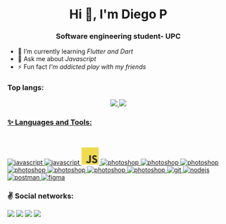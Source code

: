 <h1 align="center">Hi 👋, I'm Diego P </h1> 

<h3 align="center">Software engineering student- UPC</h3>

- 🌱 I’m currently learning *Flutter and Dart*
- 💬 Ask me about *Javascript*
- ⚡ Fun fact *I'm addicted play with my friends*

 
<h3 align="left">  Top langs:</h3>
<div align="center">
  <a href="https://github.com/DiegoPorta20">
  <img height="180em" src="https://github-readme-stats.vercel.app/api?username=DiegoPorta20&show_icons=true&theme=vue-dark&include_all_commits=true&count_private=true"/>
  <img height="180em" src="https://github-readme-stats.vercel.app/api/top-langs/?username=DiegoPorta20&layout=compact&langs_count=7&theme=vue-dark"/>
</div>

  
<h3 align="left"> ✨ Languages and Tools:</h3>
<br>
<p align="left"> 
 <a href="https://developer.mozilla.org/en-US/docs/Web/JavaScript" target="_blank" rel="noreferrer"> <img src="https://www.tictacsoluciones.com/wp-content/uploads/2012/01/HTML5_Logo_256-1.png" alt="javascript" width="40" height="40"/> </a>
 <a href="https://developer.mozilla.org/en-US/docs/Web/JavaScript" target="_blank" rel="noreferrer"> <img src="https://img.freepik.com/iconos-gratis/css_318-698167.jpg" alt="javascript" width="40" height="40"/> </a>
<a href="https://developer.mozilla.org/en-US/docs/Web/JavaScript" target="_blank" rel="noreferrer"> <img src="https://raw.githubusercontent.com/devicons/devicon/master/icons/javascript/javascript-original.svg" alt="javascript" width="40" height="40"/> </a>
<a href="https://www.photoshop.com/en" target="_blank" rel="noreferrer"> <img src="https://www.pngfind.com/pngs/m/638-6386507_10-years-of-experience-react-native-logo-svg.png" alt="photoshop" width="40" height="40"/> </a> 
<a href="https://www.photoshop.com/en" target="_blank" rel="noreferrer"> <img src="https://w7.pngwing.com/pngs/854/555/png-transparent-vue-js-hd-logo-thumbnail.png" alt="photoshop" width="40" height="40"/> </a> 
<a href="https://www.photoshop.com/en" target="_blank" rel="noreferrer"> <img src="https://upload.wikimedia.org/wikipedia/commons/thumb/c/cf/Angular_full_color_logo.svg/1200px-Angular_full_color_logo.svg.png" alt="photoshop" width="40" height="40"/> </a> 
 <a href="https://www.photoshop.com/en" target="_blank" rel="noreferrer"> <img src="https://cdn.iconscout.com/icon/free/png-256/java-23-225999.png?f=webp&w=256" alt="photoshop" width="40" height="40"/> </a> 
  <a href="https://www.photoshop.com/en" target="_blank" rel="noreferrer"> <img src="https://1.bp.blogspot.com/-QsZYakuFeZc/YOu85v4QZCI/AAAAAAAAL4o/swwm0PB0uW8Y2-SEYLi--s8byFieqcshACNcBGAsYHQ/w400-h400/spring.webp" alt="photoshop" width="40" height="40"/> </a> 
 <a href="https://www.photoshop.com/en" target="_blank" rel="noreferrer"> <img src="https://cdn.jsdelivr.net/npm/@programming-languages-logos/csharp@0.0.0/csharp_256x256.png" alt="photoshop" width="40" height="40"/> </a> 
  <a href="https://www.photoshop.com/en" target="_blank" rel="noreferrer"> <img src="https://adrianwilczynski.gallerycdn.vsassets.io/extensions/adrianwilczynski/asp-net-core-switcher/2.0.2/1577043327534/Microsoft.VisualStudio.Services.Icons.Default" alt="photoshop" width="40" height="40"/> </a> 
 <a href="https://git-scm.com/" target="_blank" rel="noreferrer"> <img src="https://www.vectorlogo.zone/logos/git-scm/git-scm-icon.svg" alt="git" width="40" height="40"/> </a> 
<a href="https://nodejs.org" target="_blank" rel="noreferrer"> <img src="https://w7.pngwing.com/pngs/240/158/png-transparent-social-media-computer-icons-github-fork-github-purple-text-social-media.png" alt="nodejs" width="40" height="40"/> </a> 
<a href="https://postman.com" target="_blank" rel="noreferrer"> <img src="https://www.vectorlogo.zone/logos/getpostman/getpostman-icon.svg" alt="postman" width="40" height="40"/> 
 </a> <a href="https://www.figma.com/" target="_blank" rel="noreferrer"> <img src="https://www.vectorlogo.zone/logos/figma/figma-icon.svg" alt="figma" width="40" height="40"/> </a> 
</p>

<h3 align="left">✌  Social networks:</h3>
  <a href="https://www.facebook.com/dotaxtlpv" target="_blank"><img src="https://img.shields.io/badge/-Facebook-%23E2495F?style=for-the-badge&logo=facebook&logoColor=white" target="_blank"></a>
  <a href = "https://www.17.dotero.17@gmail.com"><img src="https://img.shields.io/badge/-Gmail-%23333?style=for-the-badge&logo=gmail&logoColor=white" target="_blank"></a>
  <a href="https://www.linkedin.com/in/diego-porta-ñaña-b74967251/" target="_blank"><img src="https://img.shields.io/badge/-LinkedIn-%230077B5?style=for-the-badge&logo=linkedin&logoColor=white" target="_blank"></a> 
  <a href="https://diegoporta20.github.io/Portfolio/" target="_blank"><img src="https://img.shields.io/badge/-Portfolio-%230049B8?style=for-the-badge&logo=Portfolio&logoColor=white" target="_blank"></a>
